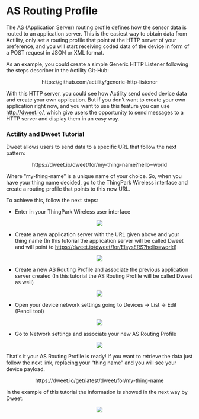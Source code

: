 # AS Routing Profile

The AS (Application Server) routing profile defines how the sensor data is routed to an application server.
This is the easiest way to obtain data from Actility, only set a routing profile that point at the HTTP server of your preference, and you will start receiving coded data of the device in form of a POST request in JSON or XML format.

As an example, you could create a simple Generic HTTP Listener following the steps describer in the Actility Git-Hub:

<p align="center">
  https://github.com/actility/generic-http-listener 
</p>                                     

With this HTTP server, you could see how Actility send coded device data and create your own application. But if you don’t want to create your own application right now, and you want to use this feature you can use http://dweet.io/, which give users the opportunity to send messages to a HTTP server and display them in an easy way.

### Actility and Dweet Tutorial
Dweet allows users to send data to a specific URL that follow the next pattern:

<p align="center">
  https://dweet.io/dweet/for/my-thing-name?hello=world
</p>        

Where “my-thing-name” is a unique name of your choice. So, when you have your thing name decided, go to the ThingPark Wireless interface and create a routing profile that points to this new URL.

To achieve this, follow the next steps:
- Enter in your ThingPark Wireless user interface
<p align="center">
  <img src="https://user-images.githubusercontent.com/41436968/43329618-2badfe40-91c1-11e8-8405-d4562fd01ee3.JPG">
</p>

- Create a new application server with the URL given above and your thing name (In this tutorial the application server will be called Dweet and will point to https://dweet.io/dweet/for/ElsysERS?hello=world)
<p align="center">
  <img src="https://user-images.githubusercontent.com/41436968/43329759-a0515364-91c1-11e8-9074-36dd471f25e1.JPG">
</p>

- Create a new AS Routing Profile and associate the previous application server created (In this tutorial the AS Routing Profile will be called Dweet as well)
<p align="center">
  <img src="https://user-images.githubusercontent.com/41436968/43329965-27c549a4-91c2-11e8-883b-6de684be30a5.jpg">
</p>

- Open your device network settings going to Devices -> List -> Edit (Pencil tool)
<p align="center">
  <img src="https://user-images.githubusercontent.com/41436968/43330118-926e1c5e-91c2-11e8-9624-80bfb19d0f3a.JPG">
</p>

- Go to Network settings and associate your new AS Routing Profile
<p align="center">
  <img src="https://user-images.githubusercontent.com/41436968/43330257-f6f57f3c-91c2-11e8-91e9-fb7aaa2f0541.JPG">
</p>

That's it your AS Routing Profile is ready! if you want to retrieve the data just follow the next link, replacing your “thing name” and you will see your device payload.

<p align="center">
  https://dweet.io/get/latest/dweet/for/my-thing-name
</p>  

In the example of this tutorial the information is showed in the next way by Dweet:
<p align="center">
  <img src="https://user-images.githubusercontent.com/41436968/43330526-b9a84ce4-91c3-11e8-8b32-e1570d4d1b2c.JPG">
</p>


